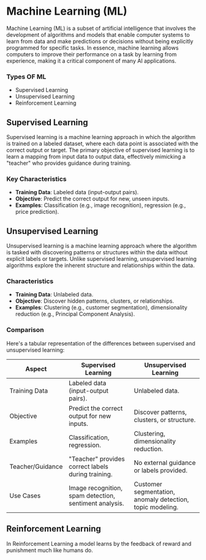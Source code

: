 # Machine Learning (ML)

Machine Learning (ML) is a subset of artificial intelligence that involves the development of algorithms and models that enable computer systems to learn from data and make predictions or decisions without being explicitly programmed for specific tasks. In essence, machine learning allows computers to improve their performance on a task by learning from experience, making it a critical component of many AI applications.

### Types OF ML

- Supervised Learning
- Unsupervised Learning
- Reinforcement Learning


## Supervised Learning

Supervised learning is a machine learning approach in which the algorithm is trained on a labeled dataset, where each data point is associated with the correct output or target. The primary objective of supervised learning is to learn a mapping from input data to output data, effectively mimicking a "teacher" who provides guidance during training.

### Key Characteristics

- **Training Data**: Labeled data (input-output pairs).
- **Objective**: Predict the correct output for new, unseen inputs.
- **Examples**: Classification (e.g., image recognition), regression (e.g., price prediction).

## Unsupervised Learning

Unsupervised learning is a machine learning approach where the algorithm is tasked with discovering patterns or structures within the data without explicit labels or targets. Unlike supervised learning, unsupervised learning algorithms explore the inherent structure and relationships within the data.

### Characteristics

- **Training Data**: Unlabeled data.
- **Objective**: Discover hidden patterns, clusters, or relationships.
- **Examples**: Clustering (e.g., customer segmentation), dimensionality reduction (e.g., Principal Component Analysis).

### Comparison

Here's a tabular representation of the differences between supervised and unsupervised learning:

| Aspect                | Supervised Learning                        | Unsupervised Learning                      |
|-----------------------|--------------------------------------------|--------------------------------------------|
| Training Data         | Labeled data (input-output pairs).         | Unlabeled data.                            |
| Objective             | Predict the correct output for new inputs. | Discover patterns, clusters, or structure. |
| Examples              | Classification, regression.                 | Clustering, dimensionality reduction.      |
| Teacher/Guidance     | "Teacher" provides correct labels during training. | No external guidance or labels provided.   |
| Use Cases            | Image recognition, spam detection, sentiment analysis. | Customer segmentation, anomaly detection, topic modeling. |

## Reinforcement Learning

In Reinforcement Learning a model learns by the feedback of reward and punishment much like humans do.
